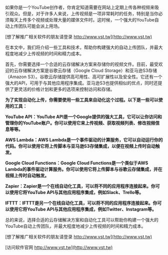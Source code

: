 如果你是一个YouTube创作者，你肯定知道需要在网站上定期上传各种视频来吸引观众。但是，对于许多人来说，上传视频是一项非常耗时的任务，特别是当你必须每天上传多个视频或处理大量的媒体文件时。这时候，一个强大的YouTube自动上传团队可能会派上用场。

[想了解推广相关软件的朋友请登录 http://www.vst.tw](http://www.vst.tw)

在本文中，我们将介绍一些工具和技术，帮助你构建强大的自动上传团队，并最大程度地减少上传视频的时间和精力成本。

首先，你需要选择一个合适的云存储解决方案来存储你的视频文件。目前，最受欢迎的云存储解决方案是谷歌云存储（Google Cloud Storage）和亚马逊S3存储（Amazon S3）。谷歌云存储提供高可用性、高可扩展性以及安全性。它还有一个强大的API，可用于与其他应用程序集成。亚马逊S3也提供相似的优点，同时还提供了更灵活的价格计划和更多的选项来控制访问和存储。

**为了实现自动化上传，你需要使用一些工具来自动化这个过程。以下是一些可以使用的工具：**

**YouTube API：YouTube API是一个Google提供的强大工具，它可以让你访问和管理你的YouTube账户。你可以使用它来上传视频、获取视频列表、修改视频信息等等。**

**AWS Lambda：AWS Lambda是一个事件驱动的计算服务，它可以自动运行你的代码。你可以使用它将上传脚本与亚马逊S3存储集成，以便在视频上传时自动触发。**

**Google Cloud Functions：Google Cloud Functions是一个类似于AWS Lambda的事件驱动计算服务。你可以使用它将上传脚本与谷歌云存储集成，并在视频上传时自动触发。**

**Zapier：Zapier是一个在线自动化工具，可以将不同的应用程序连接起来。你可以使用它将YouTube API与其他应用程序集成，例如Slack、Trello等。**

**IFTTT：IFTTT是另一个在线自动化工具，可以将不同的应用程序连接起来。你可以使用它将YouTube API与其他应用程序集成，例如Twitter、Instagram等。**

总的来说，选择合适的云存储解决方案和自动化工具可以帮助你构建一个强大的YouTube自动上传团队，并最大程度地减少上传视频的时间和精力成本。

[想了解推广相关软件的朋友请登录 http://www.vst.tw](http://www.vst.tw)


[访问软件官网 http://www.vst.tw](http://www.vst.tw)
